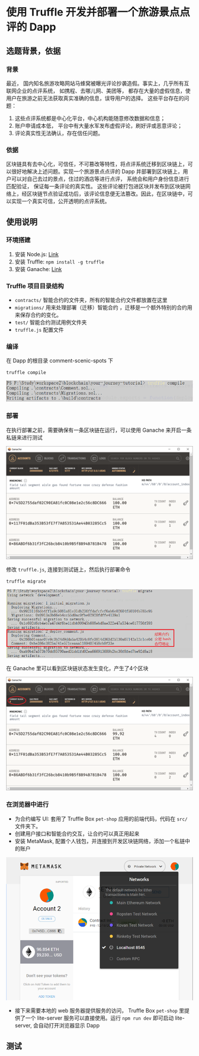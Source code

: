 # 使用 Truffle 开发并部署一个旅游景点点评的 Dapp

## 选题背景，依据

### 背景

最近， 国内知名旅游攻略网站马蜂窝被曝光评论抄袭造假。事实上，几乎所有互联网企业的点评系统， 如携程、去哪儿网、美团等， 都存在大量的虚假信息，使用户在旅游之前无法获取真实准确的信息，误导用户的选择。
这些平台存在的问题：

1. 这些点评系统都是中心化平台，中心机构能随意修改数据和信息；
2. 账户申请成本低， 平台中有大量水军发布虚假评论，刷好评或恶意评论；
3. 评论真实性无法确认，存在信任问题。

### 依据

区块链具有去中心化，可信任，不可篡改等特性，将点评系统迁移到区块链上，可以很好地解决上述问题。实现一个旅游景点点评的 Dapp 并部署到区块链上，用户可以对自己去过的景点，住过的酒店等进行点评， 系统会和用户身份信息进行匹配验证， 保证每一条评论的真实性。 这些评论被打包进区块并发布到区块链网络上，经区块链节点验证成功后，该评论信息便无法篡改。因此，在区块链中，可以实现一个真实可信，公开透明的点评系统。

## 使用说明

### 环境搭建

1. 安装 Node.js: [Link](https://nodejs.org/en/download/)
2. 安装 Truffle: `npm install -g truffle`
3. 安装 Ganache: [Link](http://truffleframework.com/ganache/)

### Truffle 项目目录结构

 - `contracts/` 智能合约的文件夹，所有的智能合约文件都放置在这里
 - `migrations/` 用来处理部署（迁移）智能合约 ，迁移是一个额外特别的合约用来保存合约的变化。
 - `test/` 智能合约测试用例文件夹
 - `truffle.js` 配置文件

### 编译

在 Dapp 的根目录 comment-scenic-spots 下

```
truffle compile
```

![](images/compile-result.png)

### 部署

在执行部署之前，需要确保有一条区块链在运行，可以使用 Ganache 来开启一条私链来进行测试

![](images/ganache-start.png)

修改 `truffle.js`, 连接到测试链上，然后执行部署命令

```
truffle migrate
```

![](images/migrate-result.png)

在 Ganache 里可以看到区块链状态发生变化，产生了4个区块

![](images/ganache-end.png)

### 在浏览器中进行

 - 为合约编写 UI: 套用了 Truffle Box `pet-shop` 应用的前端代码，代码在 `src/` 文件夹下。
 - 创建用户接口和智能合约交互，让合约可以真正用起来
 - 安装 MetaMask, 配置个人钱包，并连接到开发区块链网络，添加一个私链中的账户

![](images/metamask-start.png)

 - 接下来需要本地的 web 服务器提供服务的访问， Truffle Box `pet-shop` 里提供了一个 lite-server 服务可以直接使用。运行 `npm run dev` 即可启动 lite-server, 会自动打开浏览器显示 Dapp


## 测试

